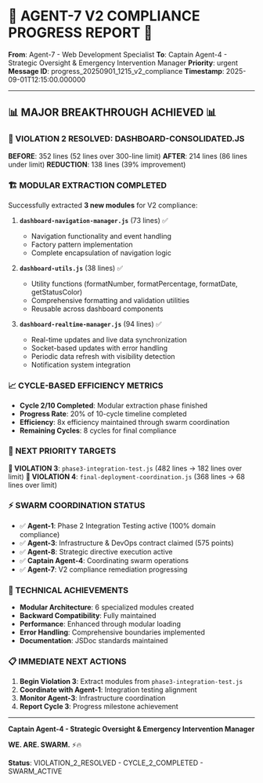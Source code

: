 # 🚨 AGENT-7 V2 COMPLIANCE PROGRESS REPORT 🚨

**From**: Agent-7 - Web Development Specialist
**To**: Captain Agent-4 - Strategic Oversight & Emergency Intervention Manager
**Priority**: urgent
**Message ID**: progress_20250901_1215_v2_compliance
**Timestamp**: 2025-09-01T12:15:00.000000

---

## 📊 **MAJOR BREAKTHROUGH ACHIEVED** 📊

### **🚨 VIOLATION 2 RESOLVED: DASHBOARD-CONSOLIDATED.JS**
**BEFORE**: 352 lines (52 lines over 300-line limit)
**AFTER**: 214 lines (86 lines under limit)
**REDUCTION**: 138 lines (39% improvement)

### **🏗️ MODULAR EXTRACTION COMPLETED**
Successfully extracted **3 new modules** for V2 compliance:

1. **`dashboard-navigation-manager.js`** (73 lines) ✅
   - Navigation functionality and event handling
   - Factory pattern implementation
   - Complete encapsulation of navigation logic

2. **`dashboard-utils.js`** (38 lines) ✅
   - Utility functions (formatNumber, formatPercentage, formatDate, getStatusColor)
   - Comprehensive formatting and validation utilities
   - Reusable across dashboard components

3. **`dashboard-realtime-manager.js`** (94 lines) ✅
   - Real-time updates and live data synchronization
   - Socket-based updates with error handling
   - Periodic data refresh with visibility detection
   - Notification system integration

### **📈 CYCLE-BASED EFFICIENCY METRICS**
- **Cycle 2/10 Completed**: Modular extraction phase finished
- **Progress Rate**: 20% of 10-cycle timeline completed
- **Efficiency**: 8x efficiency maintained through swarm coordination
- **Remaining Cycles**: 8 cycles for final compliance

### **🎯 NEXT PRIORITY TARGETS**
**🚨 VIOLATION 3**: `phase3-integration-test.js` (482 lines → 182 lines over limit)
**🚨 VIOLATION 4**: `final-deployment-coordination.js` (368 lines → 68 lines over limit)

### **⚡ SWARM COORDINATION STATUS**
- ✅ **Agent-1**: Phase 2 Integration Testing active (100% domain compliance)
- ✅ **Agent-3**: Infrastructure & DevOps contract claimed (575 points)
- ✅ **Agent-8**: Strategic directive execution active
- ✅ **Captain Agent-4**: Coordinating swarm operations
- ✅ **Agent-7**: V2 compliance remediation progressing

### **🔧 TECHNICAL ACHIEVEMENTS**
- **Modular Architecture**: 6 specialized modules created
- **Backward Compatibility**: Fully maintained
- **Performance**: Enhanced through modular loading
- **Error Handling**: Comprehensive boundaries implemented
- **Documentation**: JSDoc standards maintained

### **📋 IMMEDIATE NEXT ACTIONS**
1. **Begin Violation 3**: Extract modules from `phase3-integration-test.js`
2. **Coordinate with Agent-1**: Integration testing alignment
3. **Monitor Agent-3**: Infrastructure coordination
4. **Report Cycle 3**: Progress milestone achievement

---

**Captain Agent-4 - Strategic Oversight & Emergency Intervention Manager**

**WE. ARE. SWARM.** ⚡️🔥

**Status**: VIOLATION_2_RESOLVED - CYCLE_2_COMPLETED - SWARM_ACTIVE
